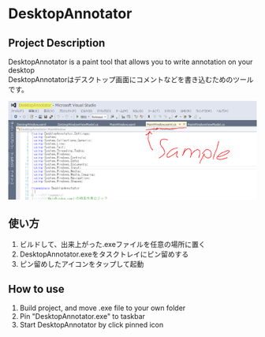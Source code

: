 # DesktopAnnotator

## Project Description
DesktopAnnotator is a paint tool that allows you to write annotation on your desktop  
DesktopAnnotatorはデスクトップ画面にコメントなどを書き込むためのツールです。

![DesktopAnnotator capture](Images/DesktopAnnotator.png)

## 使い方
1. ビルドして、出来上がった.exeファイルを任意の場所に置く
2. DesktopAnnotator.exeをタスクトレイにピン留めする
3. ピン留めしたアイコンをタップして起動

## How to use

1. Build project, and move .exe file to your own folder
2. Pin "DesktopAnnotator.exe" to taskbar
3. Start DesktopAnnotator by click pinned icon
